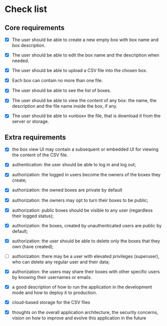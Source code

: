 # Check list

## Core requirements

- [x] The user should be able to create a new empty box with box name and box description.

- [x] The user should be able to edit the box name and the description when needed.

- [x] The user should be able to upload a CSV file into the chosen box.

- [x] Each box can contain no more than one file.

- [x] The user should be able to see the list of boxes.

- [x] The user should be able to view the content of any box: the name, the description and the file name inside the box, if any.

- [x] The user should be able to «unbox» the file, that is download it from the server or storage.

## Extra requirements

- [x] the box view UI may contain a subsequent or embedded UI for viewing the content of the CSV file.

- [x] authentication: the user should be able to log in and log out;

- [x] authorization: the logged in users become the owners of the boxes they create;

- [x] authorization: the owned boxes are private by default

- [x] authorization: the owners may opt to turn their boxes to be public;

- [x] authorization: public boxes should be visible to any user (regardless their logged status);

- [x] authorization: the boxes, created by unauthenticated users are public by default;

- [x] authorization: the user should be able to delete only the boxes that they own (have created);

- [ ] authorization: there may be a user with elevated privileges (superuser), who can delete any regular user and their data;

- [x] authorization: the users may share their boxes with other specific users by knowing their usernames or emails.

- [x] a good description of how to run the application in the development mode and how to deploy it to production.

- [x] cloud-based storage for the CSV files

- [x] thoughts on the overall application architecture, the security concerns, vision on how to improve and evolve this application in the future
